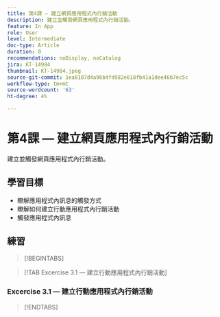 ```yaml
---
title: 第4課 — 建立網頁應用程式內行銷活動
description: 建立並觸發網頁應用程式內行銷活動。
feature: In App
role: User
level: Intermediate
doc-type: Article
duration: 0
recommendations: noDisplay, noCatalog
jira: KT-14984
thumbnail: KT-14984.jpeg
source-git-commit: 1ea8107d4a96b4fd982e618fb41a1dee46b7ec5c
workflow-type: tm+mt
source-wordcount: '63'
ht-degree: 4%

---
```



# 第4課 — 建立網頁應用程式內行銷活動

建立並觸發網頁應用程式內行銷活動。


## 學習目標

* 瞭解應用程式內訊息的觸發方式
* 瞭解如何建立行動應用程式內行銷活動
* 觸發應用程式內訊息

## 練習

>[!BEGINTABS]

>[!TAB Excercise 3.1 — 建立行動應用程式內行銷活動]

### Excercise 3.1 — 建立行動應用程式內行銷活動

>[!ENDTABS]
